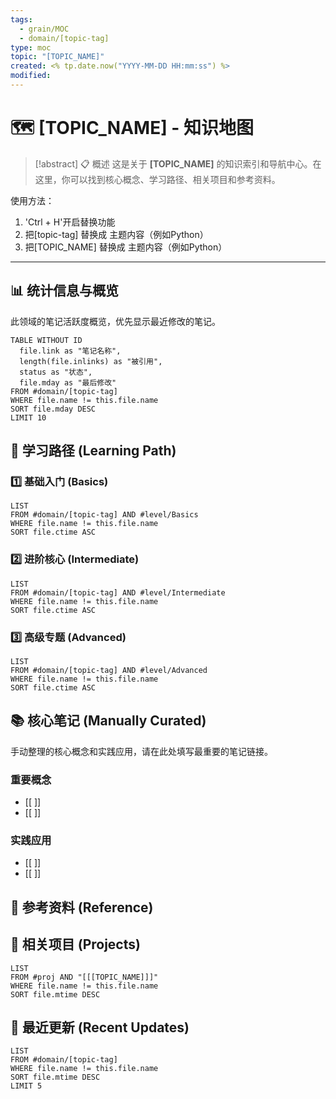 ```yaml
---
tags:
  - grain/MOC
  - domain/[topic-tag]
type: moc
topic: "[TOPIC_NAME]"
created: <% tp.date.now("YYYY-MM-DD HH:mm:ss") %>
modified:
---
```

# 🗺️ [TOPIC_NAME] - 知识地图

> [!abstract] 📋 概述
> 这是关于 **[TOPIC_NAME]** 的知识索引和导航中心。在这里，你可以找到核心概念、学习路径、相关项目和参考资料。

使用方法：
1. 'Ctrl + H'开启替换功能
2. 把[topic-tag] 替换成 主题内容（例如Python）
3. 把[TOPIC_NAME] 替换成 主题内容（例如Python）

---

## 📊 统计信息与概览

此领域的笔记活跃度概览，优先显示最近修改的笔记。

```dataview
TABLE WITHOUT ID
  file.link as "笔记名称",
  length(file.inlinks) as "被引用",
  status as "状态",
  file.mday as "最后修改"
FROM #domain/[topic-tag]
WHERE file.name != this.file.name
SORT file.mday DESC
LIMIT 10
```

## 🎯 学习路径 (Learning Path)

### 1️⃣ 基础入门 (Basics)
```dataview
LIST
FROM #domain/[topic-tag] AND #level/Basics
WHERE file.name != this.file.name
SORT file.ctime ASC
```

### 2️⃣ 进阶核心 (Intermediate)
```dataview
LIST
FROM #domain/[topic-tag] AND #level/Intermediate
WHERE file.name != this.file.name
SORT file.ctime ASC
```

### 3️⃣ 高级专题 (Advanced)
```dataview
LIST
FROM #domain/[topic-tag] AND #level/Advanced
WHERE file.name != this.file.name
SORT file.ctime ASC
```

## 📚 核心笔记 (Manually Curated)

手动整理的核心概念和实践应用，请在此处填写最重要的笔记链接。

### 重要概念

- [[ ]]
- [[ ]]

### 实践应用

- [[ ]]
- [[ ]]

## 📖 参考资料 (Reference)


## 🚀 相关项目 (Projects)

```dataview
LIST
FROM #proj AND "[[[TOPIC_NAME]]]"
WHERE file.name != this.file.name
SORT file.mtime DESC
```

## 📝 最近更新 (Recent Updates)

```dataview
LIST
FROM #domain/[topic-tag]
WHERE file.name != this.file.name
SORT file.mtime DESC
LIMIT 5
```
